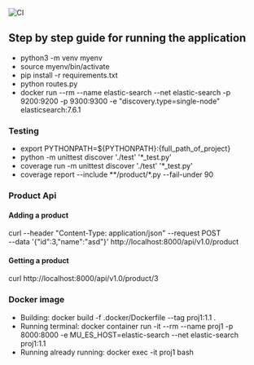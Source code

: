 ![CI](https://github.com/hakankaynar/make-up/workflows/CI/badge.svg?branch=master)


## Step by step guide for running the application
* python3 -m venv myenv
* source myenv/bin/activate
* pip install -r requirements.txt 
* python routes.py 
* docker run --rm --name elastic-search --net elastic-search -p 9200:9200 -p 9300:9300 -e "discovery.type=single-node" elasticsearch:7.6.1

### Testing
* export PYTHONPATH=${PYTHONPATH}:{full_path_of_project}
* python -m unittest discover './test' '*_test.py'
* coverage run -m unittest discover './test' '*_test.py'
* coverage report --include **/product/*.py  --fail-under 90

### Product Api

#### Adding a product
curl --header "Content-Type: application/json" --request POST \
--data '{"id":3,"name":"asd"}' http://localhost:8000/api/v1.0/product

#### Getting a product 
curl http://localhost:8000/api/v1.0/product/3


### Docker image
* Building: docker build -f .docker/Dockerfile --tag proj1:1.1 .
* Running terminal: docker container run -it --rm --name proj1 -p 8000:8000 -e MU_ES_HOST=elastic-search --net elastic-search proj1:1.1
* Running already running: docker exec -it proj1 bash 



